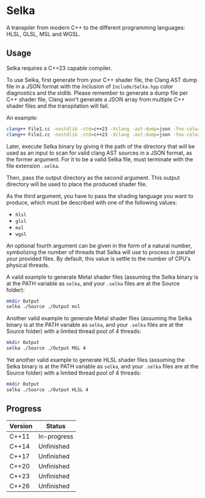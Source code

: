 # Selka

A transpiler from modern C++ to the different programming languages: HLSL, GLSL, MSL and WGSL.


## Usage

Selka requires a C++23 capable compiler.

To use Selka, first generate from your C++ shader file, the Clang AST dump file in a JSON format with the inclusion of ``Include/Selka.hpp`` color diagnostics and the stdlib. Please remember to generate a dump file per C++ shader file, Clang won't generate a JSON array from multiple C++ shader files and the transpilation will fail.

An example:

```sh
clang++ File1.cc -nostdlib -std=c++23 -Xclang -ast-dump=json -fno-color-diagnostics -fsyntax-only -I ../Include > File1.selka
clang++ File2.cc -nostdlib -std=c++23 -Xclang -ast-dump=json -fno-color-diagnostics -fsyntax-only -I ../Include > File2.selka
```

Later, execute Selka binary by giving it the path of the directory that will be used as an input to scan for valid clang AST sources in a JSON format, as the former argument. For it to be a valid Selka file, must terminate with the file extension ``.selka``.

Then, pass the output directory as the second argument. This output directory will be used to place the produced shader file.

As the third argument, you have to pass the shading language you want to produce, which must be described with one of the following values: 

- ``hlsl``
- ``glsl``
- ``msl``
- ``wgsl``

An optional fourth argument can be given in the form of a natural number, symbolizing the number of threads that Selka will use to process in parallel your provided files. By default, this value is settle to the number of CPU's physical threads.

A valid example to generate Metal shader files (assuming the Selka binary is at the PATH variable as ``selka``, and your ``.selka`` files are at the Source folder):

```sh
mkdir Output
selka ./Source ./Output msl
```

Another valid example to generate Metal shader files (assuming the Selka binary is at the PATH variable as ``selka``, and your ``.selka`` files are at the Source folder) with a limited thread pool of 4 threads:

```sh
mkdir Output
selka ./Source ./Output MSL 4
```

Yet another valid example to generate HLSL shader files (assuming the Selka binary is at the PATH variable as ``selka``, and your ``.selka`` files are at the Source folder) with a limited thread pool of 4 threads:

```sh
mkdir Output
selka ./Source ./Output HLSL 4
```

## Progress

| Version      | Status      |
|--------------|-------------|
| C++11        | In-progress |
| C++14        | Unfinished  |
| C++17        | Unfinished  |
| C++20        | Unfinished  |
| C++23        | Unfinished  |
| C++26        | Unfinished  |
